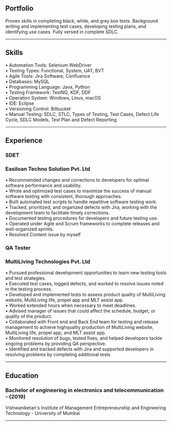 <section>
   <h2 id="portfolio">Portfolio</h2>
   <p>Proven skills in completing black, white, and grey box tests. Background writing and implementing test cases, developing testing
      plans, and identifying use cases. Fully versed in complete SDLC.
   </p>
   <hr>
   <h2 id="skills">Skills</h2>
   <p align="left">
      • Automation Tools: Selenium WebDriver
      <br>• Testing Types: Functional, System, UAT, BVT
      <br>• Agile Tools: Jira Software, Confluence
      <br>• Databases: MySQL
      <br>• Programming Language: Java, Python
      <br>• Testing Framework: TestNG, KDF, DDF
      <br>• Operation System: Windows, Linux, macOS
      <br>• IDE: Eclipse
      <br>• Versioning Control: Bitbucket
      <br>• Manual Testing: SDLC, STLC, Types of Testing, Test Cases, Defect Life Cycle, SDLC Models, Test Plan and
      Defect Reporting
   </p>
   <hr>
   <h2 id="experience">Experience</h2>
   <h3 id="sdet"><strong>SDET</strong></h3>
   <h3 id="Easiloan">Easiloan Techno Solution Pvt. Ltd</h3>
   <p>• Recommended changes and corrections to developers for optimal software performance and
      usability.
      <br>• Wrote and optimized test cases to maximize the success of manual software testing with consistent,
      thorough approaches.
      <br>• Built automated test scripts to handle repetitive software testing work.
      <br>• Tracked, prioritized, and organized defects with Jira, working with the development team to facilitate
      timely corrections.
      <br>• Documented testing procedures for developers and future testing use.
      <br>• Operated under Agile and Scrum frameworks to complete releases and well-organized sprints.
      <br>• Resolved Content issue by myself
   </p>
   <h3 id="QA"><strong>QA Tester</strong></h3>
   <h3 id="MLT">MultiLiving Technologies Pvt. Ltd</h3>
   <p>• Pursued professional development opportunities to learn new testing tools and test strategies.
      <br>• Executed test cases, logged defects, and worked to resolve issues noted in the testing process.
      <br>• Developed and implemented tests to assess product quality of MultiLiving website, MultiLiving life,
      propel app and MLT assist app.
      <br>• Worked extended hours when necessary to meet deadlines.
      <br>• Advised manager of issues that could affect the schedule, budget, or quality of the product.
      <br>• Collaborated with Front end and Back End team for testing and release management to achieve highquality production of MultiLiving website, MultiLiving life, propel app, and MLT assist app.
      <br>• Monitored resolution of bugs, tested fixes, and helped developers tackle ongoing problems by
      providing QA perspective.
      <br>• Identified and tracked defects with Jira and supported developers in resolving problems by
      completing additional tests
   </p>
   <hr>
   <h2 id="education">Education</h2>
   <h3 id="ExTC">Bachelor of engineering in electronics and telecommunication - (2019)</h3>
   <p>Vishwaniketan's Institute of Management Entrepreneurship and Engineering Technology - University of Mumbai</p>
   <hr>
</section>
